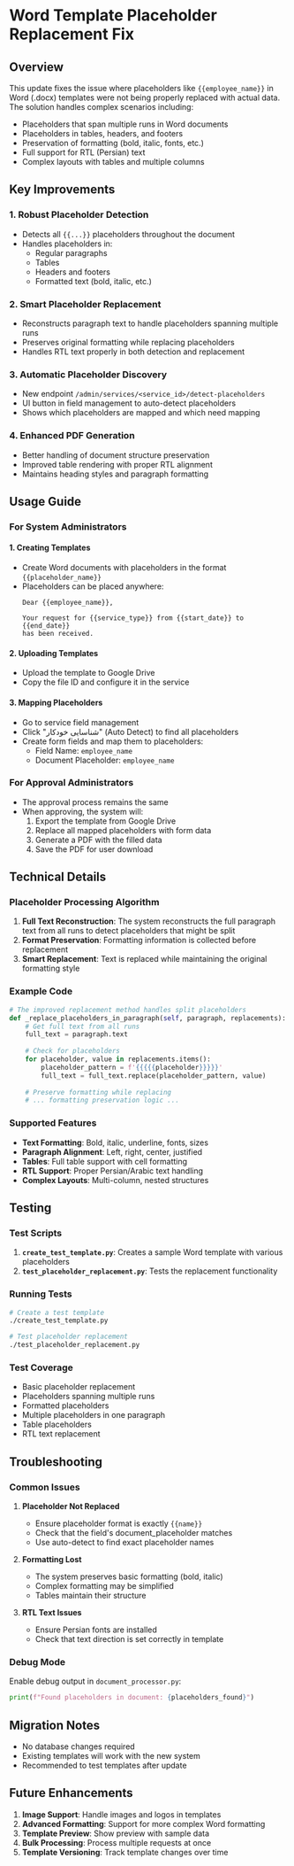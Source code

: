 # Word Template Placeholder Replacement Fix

## Overview

This update fixes the issue where placeholders like `{{employee_name}}` in Word (.docx) templates were not being properly replaced with actual data. The solution handles complex scenarios including:

- Placeholders that span multiple runs in Word documents
- Placeholders in tables, headers, and footers
- Preservation of formatting (bold, italic, fonts, etc.)
- Full support for RTL (Persian) text
- Complex layouts with tables and multiple columns

## Key Improvements

### 1. **Robust Placeholder Detection**
- Detects all `{{...}}` placeholders throughout the document
- Handles placeholders in:
  - Regular paragraphs
  - Tables
  - Headers and footers
  - Formatted text (bold, italic, etc.)

### 2. **Smart Placeholder Replacement**
- Reconstructs paragraph text to handle placeholders spanning multiple runs
- Preserves original formatting while replacing placeholders
- Handles RTL text properly in both detection and replacement

### 3. **Automatic Placeholder Discovery**
- New endpoint `/admin/services/<service_id>/detect-placeholders`
- UI button in field management to auto-detect placeholders
- Shows which placeholders are mapped and which need mapping

### 4. **Enhanced PDF Generation**
- Better handling of document structure preservation
- Improved table rendering with proper RTL alignment
- Maintains heading styles and paragraph formatting

## Usage Guide

### For System Administrators

#### 1. **Creating Templates**
- Create Word documents with placeholders in the format `{{placeholder_name}}`
- Placeholders can be placed anywhere:
  ```
  Dear {{employee_name}},
  
  Your request for {{service_type}} from {{start_date}} to {{end_date}} 
  has been received.
  ```

#### 2. **Uploading Templates**
- Upload the template to Google Drive
- Copy the file ID and configure it in the service

#### 3. **Mapping Placeholders**
- Go to service field management
- Click "شناسایی خودکار" (Auto Detect) to find all placeholders
- Create form fields and map them to placeholders:
  - Field Name: `employee_name`
  - Document Placeholder: `employee_name`

### For Approval Administrators

- The approval process remains the same
- When approving, the system will:
  1. Export the template from Google Drive
  2. Replace all mapped placeholders with form data
  3. Generate a PDF with the filled data
  4. Save the PDF for user download

## Technical Details

### Placeholder Processing Algorithm

1. **Full Text Reconstruction**: The system reconstructs the full paragraph text from all runs to detect placeholders that might be split
2. **Format Preservation**: Formatting information is collected before replacement
3. **Smart Replacement**: Text is replaced while maintaining the original formatting style

### Example Code

```python
# The improved replacement method handles split placeholders
def _replace_placeholders_in_paragraph(self, paragraph, replacements):
    # Get full text from all runs
    full_text = paragraph.text
    
    # Check for placeholders
    for placeholder, value in replacements.items():
        placeholder_pattern = f'{{{{{placeholder}}}}}'
        full_text = full_text.replace(placeholder_pattern, value)
    
    # Preserve formatting while replacing
    # ... formatting preservation logic ...
```

### Supported Features

- **Text Formatting**: Bold, italic, underline, fonts, sizes
- **Paragraph Alignment**: Left, right, center, justified
- **Tables**: Full table support with cell formatting
- **RTL Support**: Proper Persian/Arabic text handling
- **Complex Layouts**: Multi-column, nested structures

## Testing

### Test Scripts

1. **`create_test_template.py`**: Creates a sample Word template with various placeholders
2. **`test_placeholder_replacement.py`**: Tests the replacement functionality

### Running Tests

```bash
# Create a test template
./create_test_template.py

# Test placeholder replacement
./test_placeholder_replacement.py
```

### Test Coverage

- Basic placeholder replacement
- Placeholders spanning multiple runs
- Formatted placeholders
- Multiple placeholders in one paragraph
- Table placeholders
- RTL text replacement

## Troubleshooting

### Common Issues

1. **Placeholder Not Replaced**
   - Ensure placeholder format is exactly `{{name}}`
   - Check that the field's document_placeholder matches
   - Use auto-detect to find exact placeholder names

2. **Formatting Lost**
   - The system preserves basic formatting (bold, italic)
   - Complex formatting may be simplified
   - Tables maintain their structure

3. **RTL Text Issues**
   - Ensure Persian fonts are installed
   - Check that text direction is set correctly in template

### Debug Mode

Enable debug output in `document_processor.py`:
```python
print(f"Found placeholders in document: {placeholders_found}")
```

## Migration Notes

- No database changes required
- Existing templates will work with the new system
- Recommended to test templates after update

## Future Enhancements

1. **Image Support**: Handle images and logos in templates
2. **Advanced Formatting**: Support for more complex Word formatting
3. **Template Preview**: Show preview with sample data
4. **Bulk Processing**: Process multiple requests at once
5. **Template Versioning**: Track template changes over time